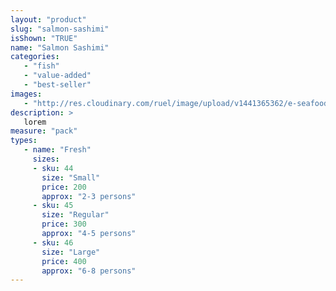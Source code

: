 ```yaml
---
layout: "product"
slug: "salmon-sashimi"
isShown: "TRUE"
name: "Salmon Sashimi"
categories:
   - "fish"
   - "value-added"
   - "best-seller"
images:
   - "http://res.cloudinary.com/ruel/image/upload/v1441365362/e-seafoods/salmon-sashimi.jpg"
description: >
   lorem
measure: "pack"
types: 
   - name: "Fresh"
     sizes: 
     - sku: 44
       size: "Small"
       price: 200
       approx: "2-3 persons"
     - sku: 45
       size: "Regular"
       price: 300
       approx: "4-5 persons"
     - sku: 46
       size: "Large"
       price: 400
       approx: "6-8 persons"
---
```

